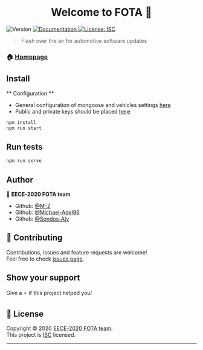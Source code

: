<h1 align="center">Welcome to FOTA 👋</h1>
<p>
  <img alt="Version" src="https://img.shields.io/badge/version-v1.0.0-blue.svg?cacheSeconds=2592000" />
  <a href="https://34.65.7.33/API" target="_blank">
    <img alt="Documentation" src="https://img.shields.io/badge/documentation-yes-brightgreen.svg" />
  </a>
  <a href="https://opensource.org/licenses/ISC" target="_blank">
    <img alt="License: ISC" src="https://img.shields.io/badge/License-ISC-yellow.svg" />
  </a>
</p>

> Flash over the air for automotive software updates

### 🏠 [Homepage](https://34.65.7.33/)

## Install

** Configuration **

* General configuration of mongoose and vehicles settings [here](https://github.com/M-Z/FOTA/tree/master/cloud/Server/config)
* Public and private keys should be placed [here](https://github.com/M-Z/FOTA/tree/master/cloud/Server/Car%20keys)

```sh
npm install
npm run start
```

## Run tests

```sh
npm run serve
```

## Author

👤 **EECE-2020 FOTA team**

* Github: [@M-Z](https://github.com/M-Z)
* Github: [@Michael-Adel96](https://github.com/Michael-Adel96)
* Github: [@Sondos-Aly](https://github.com/Sondos-Aly)

## 🤝 Contributing

Contributions, issues and feature requests are welcome!<br />Feel free to check [issues page](https://github.com/M-Z/FOTA/issues).

## Show your support

Give a ⭐️ if this project helped you!

## 📝 License

Copyright © 2020 [EECE-2020 FOTA team](https://github.com/M-Z).<br />
This project is [ISC](https://opensource.org/licenses/ISC) licensed.

***
